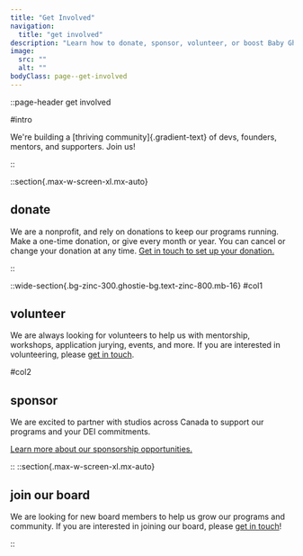 ```yaml
---
title: "Get Involved"
navigation:
  title: "get involved"
description: "Learn how to donate, sponsor, volunteer, or boost Baby Ghosts."
image:
  src: ""
  alt: ""
bodyClass: page--get-involved
---
```


::page-header
get involved

#intro

We're building a [thriving community]{.gradient-text} of devs, founders, mentors, and supporters. Join us!

::

::section{.max-w-screen-xl.mx-auto}
## donate

We are a nonprofit, and rely on donations to keep our programs running. Make a one-time donation, or give every month or year. You can cancel or change your donation at any time. [Get in touch to set up your donation.](mailto:hello@weirdghosts.ca)

  <!-- ::donate-tiers
  :: -->

::

::wide-section{.bg-zinc-300.ghostie-bg.text-zinc-800.mb-16}
#col1
  
  ## volunteer

  We are always looking for volunteers to help us with mentorship, workshops, application jurying, events, and more. If you are interested in volunteering, please [get in touch](mailto:hello@weirdghosts.ca).
  
  
#col2
  
  ## sponsor

  We are excited to partner with studios across Canada to support our programs and your DEI commitments.

  [Learn more about our sponsorship opportunities.](/sponsor)

  
::
::section{.max-w-screen-xl.mx-auto}
## join our board

We are looking for new board members to help us grow our programs and community. If you are interested in joining our board, please [get in touch](mailto:hello@weirdghosts.ca)!

::